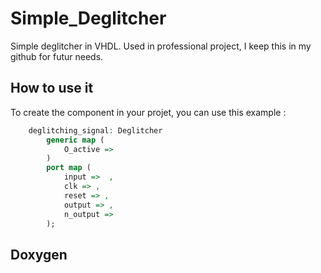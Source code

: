 # Simple_Deglitcher
Simple deglitcher in VHDL. Used in professional project, I keep this in my github for futur needs.

## How to use it
To create the component in your projet, you can use this example :
```vhdl
    deglitching_signal: Deglitcher
        generic map (
            O_active => 
        )
        port map (
            input =>  ,
            clk => ,
            reset => ,
            output => ,
            n_output => 
        );
```

## Doxygen
